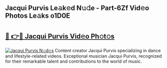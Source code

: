 ## Jacqui Purvis Le𝚊k𝚎d N𝚞𝚍e - Part-6Zf Vid𝚎o Photos Le𝚊ks o1D0E

# <h2><a href="http://fbdfy8.evod.top/?m=Jacqui+Purvis">🔗 👉🔴 Jacqui Purvis Vid𝚎o Ph𝚘t𝚘s</a></h2>

[![Jacqui Purvis N𝚞d𝚎s](https://i.imgur.com/8V9OHl7.gif)](http://fbdfy8.evod.top/?m=Jacqui+Purvis)
Content creator Jacqui Purvis specializing in dance and lifestyle-related videos. Exceptional musician Jacqui Purvis, recognized for their remarkable talent and contributions to the world of music. 
